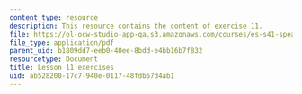 ```yaml
---
content_type: resource
description: This resource contains the content of exercise 11.
file: https://ol-ocw-studio-app-qa.s3.amazonaws.com/courses/es-s41-speak-italian-with-your-mouth-full-spring-2012/ab52820017c7940e011748fdb57d4ab1_MITES_S41S12_Esercizi11.pdf
file_type: application/pdf
parent_uid: b1809dd7-eeb0-40ee-8bdd-e4bb16b7f832
resourcetype: Document
title: Lesson 11 exercises
uid: ab528200-17c7-940e-0117-48fdb57d4ab1
---
```

